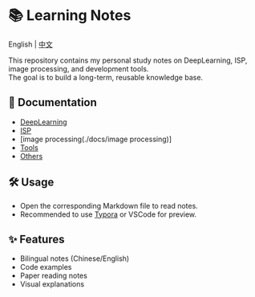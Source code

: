 # 📚 Learning Notes

English | [中文](./README-zh.md)

This repository contains my personal study notes on DeepLearning, ISP, image processing, and development tools.  
The goal is to build a long-term, reusable knowledge base.

## 📂 Documentation
- [DeepLearning](./docs/DeepLearning)
- [ISP](./docs/ISP)
- [image processing(./docs/image processing)]
- [Tools](./docs/Tools)
- [Others](./docs/Others)

## 🛠️ Usage
- Open the corresponding Markdown file to read notes.
- Recommended to use [Typora](https://typora.io/) or VSCode for preview.

## ✨ Features
- Bilingual notes (Chinese/English)
- Code examples
- Paper reading notes
- Visual explanations

